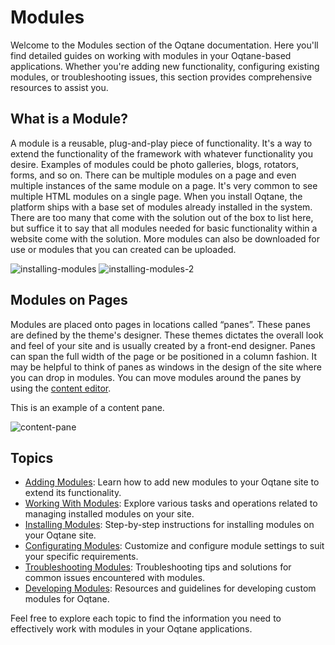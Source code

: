# Modules

Welcome to the Modules section of the Oqtane documentation. Here you'll find detailed guides on working with modules in your Oqtane-based applications. Whether you're adding new functionality, configuring existing modules, or troubleshooting issues, this section provides comprehensive resources to assist you.

## What is a Module?

A module is a reusable, plug-and-play piece of functionality. It's a way to extend the functionality of the framework with whatever functionality you desire. Examples of modules could be photo galleries, blogs, rotators, forms, and so on. There can be multiple modules on a page and even multiple instances of the same module on a page. It's very common to see multiple HTML modules on a single page.
When you install Oqtane, the platform ships with a base set of modules already installed in the system. There are too many that come with the solution out of the box to list here, but suffice it to say that all modules needed for basic functionality within a website come with the solution. More modules can also be downloaded for use or modules that you can created can be uploaded.

![installing-modules](./assets/installing-modules.png)
![installing-modules-2](./assets/installing-modules-2.png)

## Modules on Pages

Modules are placed onto pages in locations called “panes”. These panes are defined by the theme's designer. These themes dictates the overall look and feel of your site and is usually created by a front-end designer. Panes can span the full width of the page or be positioned in a column fashion. It may be helpful to think of panes as windows in the design of the site where you can drop in modules. You can move modules around the panes by using the [content editor](../site-administration/content-editor.md).

This is an example of a content pane.

![content-pane](./assets/content-pane.png)

## Topics

- [Adding Modules](adding-modules.md): Learn how to add new modules to your Oqtane site to extend its functionality.
- [Working With Modules](working-with-modules.md): Explore various tasks and operations related to managing installed modules on your site.
- [Installing Modules](module-installation.md): Step-by-step instructions for installing modules on your Oqtane site.
- [Configurating Modules](module-configuration.md): Customize and configure module settings to suit your specific requirements.
- [Troubleshooting Modules](troubleshooting.md): Troubleshooting tips and solutions for common issues encountered with modules.
- [Developing Modules](module-development.md): Resources and guidelines for developing custom modules for Oqtane.

Feel free to explore each topic to find the information you need to effectively work with modules in your Oqtane applications.
